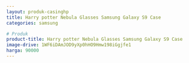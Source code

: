 ```yaml
---
layout: produk-casinghp
title: Harry potter Nebula Glasses Samsung Galaxy S9 Case
categories: samsung

# Produk
product-title: Harry potter Nebula Glasses Samsung Galaxy S9 Case
image-drive: 1WF6iDAmJOD9yXp0hHO9Hmw198iGgjfe1
harga: 90000
---
```

